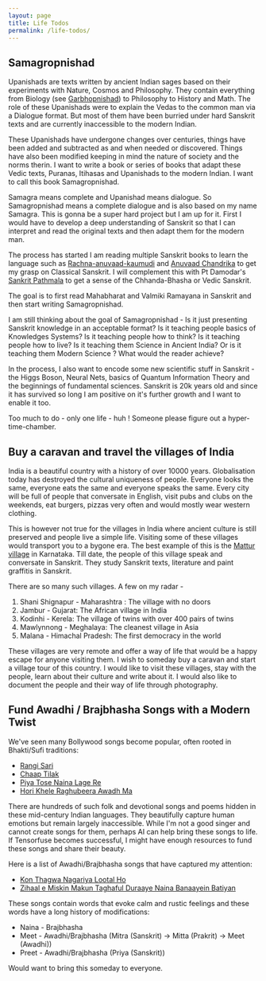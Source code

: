 ```yaml
---
layout: page
title: Life Todos
permalink: /life-todos/
---
```


## Samagropnishad

Upanishads are texts written by ancient Indian sages based on their experiments with Nature, Cosmos and Philosophy.
They contain everything from Biology (see [Garbhopnishad](https://en.wikipedia.org/wiki/Garbha_Upanishad)) to Philosophy to History and Math.
The role of these Upanishads were to explain the Vedas to the common man via a Dialogue format. But most of them have been burried 
under hard Sanskrit texts and are currently inaccessible to the modern Indian.

These Upanishads have undergone changes over centuries, things have been added and subtracted as and when needed or discovered. Things have
also been modified keeping in mind the nature of society and the norms therin. I want to write a book or series of books that adapt
these Vedic texts, Puranas, Itihasas and Upanishads to the modern Indian. I want to call this book Samagropnishad.

Samagra means complete and Upanishad means dialogue. So Samagropnishad means a complete dialogue and is also based on my name Samagra.
This is gonna be a super hard project but I am up for it. First I would have to develop a deep understanding of Sanskrit so that I can 
interpret and read the original texts and then adapt them for the modern man.

The process has started I am reading multiple Sanskrit books to learn the language such as [Rachna-anuvaad-kaumudi](https://www.amazon.in/Rachnanuvad-Kaumudi-1-2-3-Kapil-Dwivedi/dp/B0BWK7KXS2) and [Anuvaad Chandrika](https://www.amazon.in/Brihad-Anuvad-Chandrika-Chakradhar-Nautial/dp/8120821157)
to get my grasp on Classical Sanskrit. I will complement this with Pt Damodar's [Sankrit Pathmala](https://www.exoticindiaart.com/book/details/ideal-for-sanskrit-reading-practice-set-of-24-volumes-old-and-rare-book-nzg586/) 
to get a sense of the Chhanda-Bhasha or Vedic Sanskrit.

The goal is to first read Mahabharat and Valmiki Ramayana in Sanskrit and then start writing Samagropnishad.

I am still thinking about the goal of Samagropnishad - Is it just presenting Sanskrit knowledge in an acceptable format?
Is it teaching people basics of Knowledges Systems? Is it teaching people how to think? Is it teaching people how to live?
Is it teaching them Science in Ancient India? Or is it teaching them Modern Science ? What would the reader achieve?

In the process, I also want to encode some new scientific stuff in Sanskrit - the Higgs Boson, Neural Nets, basics of Quantum Information Theory
and the beginnings of fundamental sciences. Sanskrit is 20k years old and since it has survived so long I am positive on it's further 
growth and I want to enable it too.

Too much to do - only one life - huh ! Someone please figure out a hyper-time-chamber.

## Buy a caravan and travel the villages of India 

India is a beautiful country with a history of over 10000 years. Globalisation today has destroyed the cultural uniqueness of people.
Everyone looks the same, everyone eats the same and everyone speaks the same. Every city will be full of people that conversate in English,
visit pubs and clubs on the weekends, eat burgers, pizzas very often and would mostly wear western clothing. 

This is however not true for the villages in India where ancient culture is still preserved and people live a simple life. Visiting some of these
villages would transport you to a bygone era. The best example of this is the [Mattur village](https://youtu.be/DmfXtwSZKNY) in Karnataka. Till date, the people of this village
speak and conversate in Sanskrit. They study Sanskrit texts, literature and paint graffitis in Sanskrit.



There are so many such villages. A few on my radar -
1. Shani Shignapur - Maharashtra : The village with no doors
2. Jambur - Gujarat: The African village in India
3. Kodinhi - Kerela: The village of twins with over 400 pairs of twins
4. Mawlynnong - Meghalaya: The cleanest village in Asia
5. Malana - Himachal Pradesh: The first democracy in the world

These villages are very remote and offer a way of life that would be a happy escape for anyone visiting them. I wish to someday buy a 
caravan and start a village tour of this country. I would like to visit these villages, stay with the people, learn about their culture
and write about it. I would also like to document the people and their way of life through photography.



## Fund Awadhi / Brajbhasha Songs with a Modern Twist

We've seen many Bollywood songs become popular, often rooted in Bhakti/Sufi traditions:
* [Rangi Sari](https://youtu.be/bSAlE_WgHxY?feature=shared)
* [Chaap Tilak](https://youtu.be/emTPIBDBb0A?feature=shared)
* [Piya Tose Naina Lage Re](https://youtu.be/tDhENbk65bE?feature=shared)
* [Hori Khele Raghubeera Awadh Ma](https://youtu.be/87FYp3YLEBM?feature=shared)

There are hundreds of such folk and devotional songs and poems hidden in these mid-century Indian languages. They beautifully capture human emotions but remain largely inaccessible. While I'm not a good singer and cannot create songs for them, perhaps AI can help bring these songs to life. If Tensorfuse becomes successful, I might have enough resources to fund these songs and share their beauty.

Here is a list of Awadhi/Brajbhasha songs that have captured my attention:

* [Kon Thagwa Nagariya Lootal Ho](https://youtu.be/6kgiD0NDQu8?feature=shared)
* [Zihaal e Miskin Makun Taghaful Duraaye Naina Banaayein Batiyan](https://youtu.be/y4orZlqdFKY)

These songs contain words that evoke calm and rustic feelings and these words have a long history of modifications:

* Naina - Brajbhasha
* Meet - Awadhi/Brajbhasha (Mitra (Sanskrit) -> Mitta (Prakrit) -> Meet (Awadhi))
* Preet - Awadhi/Brajbhasha (Priya (Sanskrit))

Would want to bring this someday to everyone.
